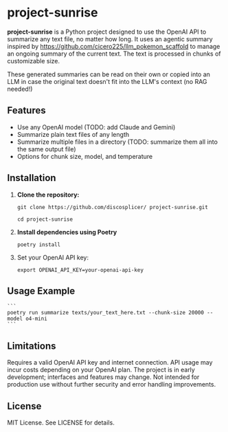 # project-sunrise

**project-sunrise** is a Python project designed to use the OpenAI API to summarize any text file, no matter how long. It uses an agentic summary inspired by https://github.com/cicero225/llm_pokemon_scaffold to manage an ongoing summary of the current text. The text is processed in chunks of customizable size.

These generated summaries can be read on their own or copied into an LLM in case the original text doesn't fit into the LLM's context (no RAG needed!)

## Features

- Use any OpenAI model (TODO: add Claude and Gemini)
- Summarize plain text files of any length
- Summarize multiple files in a directory (TODO: summarize them all into the same output file)
- Options for chunk size, model, and temperature

## Installation

1. **Clone the repository:**
    ```
    git clone https://github.com/discosplicer/ project-sunrise.git

    cd project-sunrise
    ```

2. **Install dependencies using Poetry**

    `poetry install`

3. Set your OpenAI API key:

    `export OPENAI_API_KEY=your-openai-api-key`

## Usage Example
    ```
    poetry run summarize texts/your_text_here.txt --chunk-size 20000 --model o4-mini
    ```

## Limitations
Requires a valid OpenAI API key and internet connection.
API usage may incur costs depending on your OpenAI plan.
The project is in early development; interfaces and features may change.
Not intended for production use without further security and error handling improvements.

## License
MIT License. See LICENSE for details.